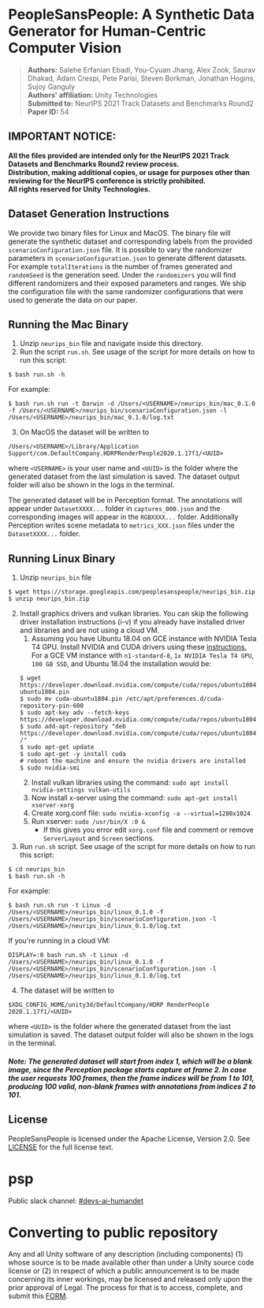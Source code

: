 # PeopleSansPeople: A Synthetic Data Generator for Human-Centric Computer Vision

> **Authors:** Salehe Erfanian Ebadi, You-Cyuan Jhang, Alex Zook, Saurav Dhakad, Adam Crespi, Pete Parisi, Steven Borkman, Jonathan Hogins, Sujoy Ganguly
> <br />
> **Authors' affiliation:** Unity Technologies
> <br />
> **Submitted to:** NeurIPS 2021 Track Datasets and Benchmarks Round2
> <br />
> **Paper ID:** 54


## IMPORTANT NOTICE:

**All the files provided are intended only for the NeurIPS 2021 Track Datasets and Benchmarks Round2 review process.**
<br />
**Distribution, making additional copies, or usage for purposes other than reviewing for the NeurIPS conference is strictly prohibited.**
<br />
**All rights reserved for Unity Technologies.**

## Dataset Generation Instructions

We provide two binary files for Linux and MacOS. The binary file will generate the synthetic dataset and corresponding labels from the provided `scenarioConfiguration.json` file.
It is possible to vary the randomizer parameters in `scenarioConfiguration.json` to generate different datasets.
For example `totalIterations` is the number of frames generated and `randomSeed` is the generation seed.
Under the `randomizers` you will find different randomizers and their exposed parameters and ranges. We ship the configuration file with the same randomizer configurations that were used to generate the data on our paper.

## Running the Mac Binary

1. Unzip `neurips_bin` file and navigate inside this directory.
2. Run the script `run.sh`. See usage of the script for more details on how to run this script:

```
$ bash run.sh -h
```
For example:
```
$ bash run.sh run -t Darwin -d /Users/<USERNAME>/neurips_bin/mac_0.1.0 -f /Users/<USERNAME>/neurips_bin/scenarioConfiguration.json -l /Users/<USERNAME>/neurips_bin/mac_0.1.0/log.txt
```

3. On MacOS the dataset will be written to
```
/Users/<USERNAME>/Library/Application Support/com.DefaultCompany.HDRPRenderPeople2020.1.17f1/<UUID>
```
where `<USERNAME>` is your user name and `<UUID>` is the folder where the generated dataset from the last simulation is saved.
The dataset output folder will also be shown in the logs in the terminal.

The generated dataset will be in Perception format. The annotations will appear under `DatasetXXXX...` folder in `captures_000.json` and the corresponding images will appear in the `RGBXXXX...` folder. Additionally Perception writes scene metadata to `metrics_XXX.json` files under the `DatasetXXXX...` folder.

## Running Linux Binary

1. Unzip `neurips_bin` file

```
$ wget https://storage.googleapis.com/peoplesanspeople/neurips_bin.zip
$ unzip neurips_bin.zip
```

2. Install graphics drivers and vulkan libraries. You can skip the following driver installation instructions (i-v) if you already have installed driver and libraries and are not using a cloud VM.
    1. Assuming you have Ubuntu 18.04 on GCE instance with NVIDIA Tesla T4 GPU. Install NVIDIA and CUDA drivers using these [instructions.](https://cloud.google.com/compute/docs/gpus/install-drivers-gpu) For a GCE VM instance with `n1-standard-8`, `1x NVIDIA Tesla T4 GPU`, `100 GB SSD`, and Ubuntu 18.04 the installation would be:
    ```
    $ wget https://developer.download.nvidia.com/compute/cuda/repos/ubuntu1804/x86_64/cuda-ubuntu1804.pin
    $ sudo mv cuda-ubuntu1804.pin /etc/apt/preferences.d/cuda-repository-pin-600
    $ sudo apt-key adv --fetch-keys https://developer.download.nvidia.com/compute/cuda/repos/ubuntu1804/x86_64/7fa2af80.pub
    $ sudo add-apt-repository "deb https://developer.download.nvidia.com/compute/cuda/repos/ubuntu1804/x86_64/ /"
    $ sudo apt-get update
    $ sudo apt-get -y install cuda
    # reboot the machine and ensure the nvidia drivers are installed
    $ sudo nvidia-smi
    ```
    2. Install vulkan libraries using the command: `sudo apt install nvidia-settings vulkan-utils`
    3. Now install x-server using the command: `sudo apt-get install xserver-xorg`
    4. Create xorg.conf file: `sudo nvidia-xconfig -a --virtual=1280x1024`
    5. Run xserver: `sudo /usr/bin/X :0 &`
        - If this gives you error edit `xorg.conf` file and comment or remove `ServerLayout` and `Screen` sections.
3. Run `run.sh` script. See usage of the script for more details on how to run this script:

```
$ cd neurips_bin
$ bash run.sh -h
```
For example:
```
$ bash run.sh run -t Linux -d /Users/<USERNAME>/neurips_bin/linux_0.1.0 -f /Users/<USERNAME>/neurips_bin/scenarioConfiguration.json -l /Users/<USERNAME>/neurips_bin/linux_0.1.0/log.txt
```
If you're running in a cloud VM:
```
DISPLAY=:0 bash run.sh -t Linux -d /Users/<USERNAME>/neurips_bin/linux_0.1.0 -f /Users/<USERNAME>/neurips_bin/scenarioConfiguration.json -l /Users/<USERNAME>/neurips_bin/linux_0.1.0/log.txt
```
4. The dataset will be written to
```
$XDG_CONFIG_HOME/unity3d/DefaultCompany/HDRP RenderPeople 2020.1.17f1/<UUID>
```
where `<UUID>` is the folder where the generated dataset from the last simulation is saved. The dataset output folder will also be shown in the logs in the terminal.


##### Note: The generated dataset will start from index 1, which will be a blank image, since the Perception package starts capture at frame 2. In case the user requests 100 frames, then the frame indices will be from 1 to 101, producing 100 valid, non-blank frames with annotations from indices 2 to 101.




## License

PeopleSansPeople is licensed under the Apache License, Version 2.0. See [LICENSE](LICENSE.md) for the full license text.


# psp
Public slack channel: [#devs-ai-humandet](https://unity.slack.com/messages/C01MW8AJU4F/)

# Converting to public repository
Any and all Unity software of any description (including components) (1) whose source is to be made available other than under a Unity source code license or (2) in respect of which a public announcement is to be made concerning its inner workings, may be licensed and released only upon the prior approval of Legal.
The process for that is to access, complete, and submit this [FORM](https://docs.google.com/forms/d/e/1FAIpQLSe3H6PARLPIkWVjdB_zMvuIuIVtrqNiGlEt1yshkMCmCMirvA/viewform).
